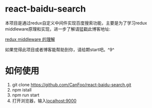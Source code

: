 # react-baidu-search
本项目是通过redux自定义中间件实现百度搜索功能，主要是为了学习redux middleware原理和实现，进一步了解请猛戳此博客地址:

[redux middleware 的理解](http://www.cnblogs.com/canfoo/p/6119446.html)

如果觉得此项目或者博客能帮助到你，请给颗start吧。^9^

# 如何使用
1. git clone https://github.com/CanFoo/react-baidu-search.git
2. npm istall
3. npm run start
4. 打开浏览器，输入[localhost:9000](localhost:9000)


